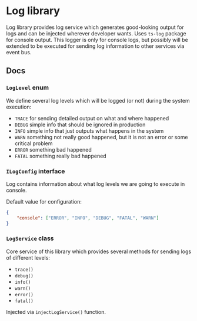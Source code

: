 # Log library

Log library provides log service which generates good-looking output for logs and can be injected wherever developer wants. Uses `ts-log` package for console output. This logger is only for console logs, but possibly will be extended to be executed for sending log information to other services via event bus.

## Docs

### `LogLevel` enum

We define several log levels which will be logged (or not) during the system execution:

* `TRACE` for sending detailed output on what and where happened
* `DEBUG` simple info that should be ignored in production
* `INFO` simple info that just outputs what happens in the system
* `WARN` something not really good happened, but it is not an error or some critical problem
* `ERROR` something bad happened
* `FATAL` something really bad happened

### `ILogConfig` interface

Log contains information about what log levels we are going to execute in console.

Default value for configuration:

```json
{
    "console": ["ERROR", "INFO", "DEBUG", "FATAL", "WARN"]
}
```

### `LogService` class

Core service of this library which provides several methods for sending logs of different levels:

* `trace()`
* `debug()`
* `info()`
* `warn()`
* `error()`
* `fatal()`

Injected via `injectLogService()` function.
